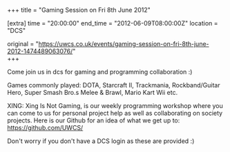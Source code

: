+++
title = "Gaming Session on Fri 8th June 2012"

[extra]
time = "20:00:00"
end_time = "2012-06-09T08:00:00Z"
location = "DCS"

original = "https://uwcs.co.uk/events/gaming-session-on-fri-8th-june-2012-1474489063076/"    
+++

Come join us in dcs for gaming and programming collaboration :)

Games commonly played: DOTA, Starcraft II, Trackmania, Rockband/Guitar Hero, Super Smash Bro.s Melee & Brawl, Mario Kart Wii etc.

XING: Xing Is Not Gaming, is our weekly programming workshop where you can come to us for personal project help as well as collaborating on society projects. Here is our Github for an idea of what we get up to: https://github.com/UWCS/

Don't worry if you don't have a DCS login as these are provided :)

